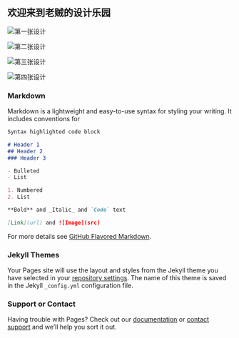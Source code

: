 ## 欢迎来到老贼的设计乐园

![第一张设计](https://github.com/SummerShake/my-design/blob/master/img/al.jpg)

![第二张设计](https://github.com/SummerShake/my-design/blob/master/img/al2.jpg)

![第三张设计](https://github.com/SummerShake/my-design/blob/master/img/al3.jpg)

![第四张设计](https://github.com/SummerShake/my-design/blob/master/img/al4.jpg)

### Markdown

Markdown is a lightweight and easy-to-use syntax for styling your writing. It includes conventions for

```markdown
Syntax highlighted code block

# Header 1
## Header 2
### Header 3

- Bulleted
- List

1. Numbered
2. List

**Bold** and _Italic_ and `Code` text

[Link](url) and ![Image](src)
```

For more details see [GitHub Flavored Markdown](https://guides.github.com/features/mastering-markdown/).

### Jekyll Themes

Your Pages site will use the layout and styles from the Jekyll theme you have selected in your [repository settings](https://github.com/SummerShake/my-design/settings). The name of this theme is saved in the Jekyll `_config.yml` configuration file.

### Support or Contact

Having trouble with Pages? Check out our [documentation](https://help.github.com/categories/github-pages-basics/) or [contact support](https://github.com/contact) and we’ll help you sort it out.
